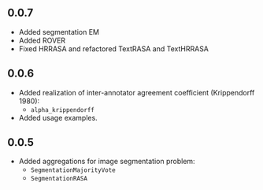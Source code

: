 0.0.7
-------------------
* Added segmentation EM
* Added ROVER
* Fixed HRRASA and refactored TextRASA and TextHRRASA


0.0.6
-------------------
* Added realization of inter-annotator agreement coefficient (Krippendorff 1980):
  * `alpha_krippendorff`
* Added usage examples.

 
0.0.5
-------------------
* Added aggregations for image segmentation problem:
  * `SegmentationMajorityVote`
  * `SegmentationRASA`
